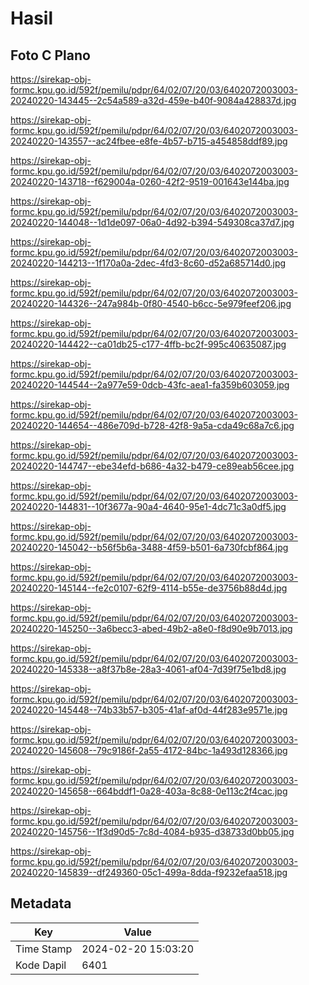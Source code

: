 # Hasil

## Foto C Plano

https://sirekap-obj-formc.kpu.go.id/592f/pemilu/pdpr/64/02/07/20/03/6402072003003-20240220-143445--2c54a589-a32d-459e-b40f-9084a428837d.jpg

https://sirekap-obj-formc.kpu.go.id/592f/pemilu/pdpr/64/02/07/20/03/6402072003003-20240220-143557--ac24fbee-e8fe-4b57-b715-a454858ddf89.jpg

https://sirekap-obj-formc.kpu.go.id/592f/pemilu/pdpr/64/02/07/20/03/6402072003003-20240220-143718--f629004a-0260-42f2-9519-001643e144ba.jpg

https://sirekap-obj-formc.kpu.go.id/592f/pemilu/pdpr/64/02/07/20/03/6402072003003-20240220-144048--1d1de097-06a0-4d92-b394-549308ca37d7.jpg

https://sirekap-obj-formc.kpu.go.id/592f/pemilu/pdpr/64/02/07/20/03/6402072003003-20240220-144213--1f170a0a-2dec-4fd3-8c60-d52a685714d0.jpg

https://sirekap-obj-formc.kpu.go.id/592f/pemilu/pdpr/64/02/07/20/03/6402072003003-20240220-144326--247a984b-0f80-4540-b6cc-5e979feef206.jpg

https://sirekap-obj-formc.kpu.go.id/592f/pemilu/pdpr/64/02/07/20/03/6402072003003-20240220-144422--ca01db25-c177-4ffb-bc2f-995c40635087.jpg

https://sirekap-obj-formc.kpu.go.id/592f/pemilu/pdpr/64/02/07/20/03/6402072003003-20240220-144544--2a977e59-0dcb-43fc-aea1-fa359b603059.jpg

https://sirekap-obj-formc.kpu.go.id/592f/pemilu/pdpr/64/02/07/20/03/6402072003003-20240220-144654--486e709d-b728-42f8-9a5a-cda49c68a7c6.jpg

https://sirekap-obj-formc.kpu.go.id/592f/pemilu/pdpr/64/02/07/20/03/6402072003003-20240220-144747--ebe34efd-b686-4a32-b479-ce89eab56cee.jpg

https://sirekap-obj-formc.kpu.go.id/592f/pemilu/pdpr/64/02/07/20/03/6402072003003-20240220-144831--10f3677a-90a4-4640-95e1-4dc71c3a0df5.jpg

https://sirekap-obj-formc.kpu.go.id/592f/pemilu/pdpr/64/02/07/20/03/6402072003003-20240220-145042--b56f5b6a-3488-4f59-b501-6a730fcbf864.jpg

https://sirekap-obj-formc.kpu.go.id/592f/pemilu/pdpr/64/02/07/20/03/6402072003003-20240220-145144--fe2c0107-62f9-4114-b55e-de3756b88d4d.jpg

https://sirekap-obj-formc.kpu.go.id/592f/pemilu/pdpr/64/02/07/20/03/6402072003003-20240220-145250--3a6becc3-abed-49b2-a8e0-f8d90e9b7013.jpg

https://sirekap-obj-formc.kpu.go.id/592f/pemilu/pdpr/64/02/07/20/03/6402072003003-20240220-145338--a8f37b8e-28a3-4061-af04-7d39f75e1bd8.jpg

https://sirekap-obj-formc.kpu.go.id/592f/pemilu/pdpr/64/02/07/20/03/6402072003003-20240220-145448--74b33b57-b305-41af-af0d-44f283e9571e.jpg

https://sirekap-obj-formc.kpu.go.id/592f/pemilu/pdpr/64/02/07/20/03/6402072003003-20240220-145608--79c9186f-2a55-4172-84bc-1a493d128366.jpg

https://sirekap-obj-formc.kpu.go.id/592f/pemilu/pdpr/64/02/07/20/03/6402072003003-20240220-145658--664bddf1-0a28-403a-8c88-0e113c2f4cac.jpg

https://sirekap-obj-formc.kpu.go.id/592f/pemilu/pdpr/64/02/07/20/03/6402072003003-20240220-145756--1f3d90d5-7c8d-4084-b935-d38733d0bb05.jpg

https://sirekap-obj-formc.kpu.go.id/592f/pemilu/pdpr/64/02/07/20/03/6402072003003-20240220-145839--df249360-05c1-499a-8dda-f9232efaa518.jpg


## Metadata

| Key        | Value               |
| ---------- | ------------------- |
| Time Stamp | 2024-02-20 15:03:20 |
| Kode Dapil | 6401                |



